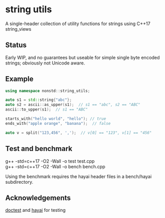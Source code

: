 # string utils
A single-header collection of utility functions for strings using C++17 string_views

Status
---
Early WIP, and no guarantees but useable for simple single byte encoded strings; obviously not Unicode aware.

Example
---
```C++
using namespace nonstd::string_utils;

auto s1 = std::string{"abc"};
auto s2 = ascii::as_upper(s1);  // s1 == "abc", s2 == "ABC"
ascii::to_upper(s1);  // s1 == "ABC"

starts_with("hello world", "hello"); // true
ends_with("apple orange", "banana");  // false

auto v = split("123,456", ',');  // v[0] == "123", v[1] == "456"
```

Test and benchmark
---
g++ -std=c++17 -O2 -Wall -o test test.cpp<br>
g++ -std=c++17 -O2 -Wall -o bench bench.cpp

Using the benchmark requires the hayai header files in a bench/hayai subdirectory.

Acknowledgements
---
[doctest](https://github.com/onqtam/doctest) and [hayai](https://github.com/nickbruun/hayai) for testing
